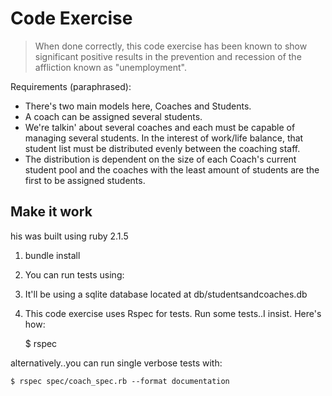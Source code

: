 # Code Exercise
> When done correctly, this code exercise has been known to
> show significant positive results in the prevention and
> recession of the affliction known as "unemployment".

Requirements (paraphrased):
* There's two main models here, Coaches and Students.
* A coach can be assigned several students.
* We're talkin' about several coaches and each must be capable of managing
  several students. In the interest of work/life balance, that student list must
  be distributed evenly between the coaching staff.
* The distribution is dependent on the size of each Coach's current student pool
  and the coaches with the least amount of students are the first to be assigned
  students.


## Make it work
his was built using ruby 2.1.5
1.  bundle install  
2.  You can run tests using:
3.  It'll be using a sqlite database located at db/studentsandcoaches.db
4.  This code exercise uses Rspec for tests. Run some tests..I insist.  Here's how:


      $ rspec

alternatively..you can run single verbose tests with:

    $ rspec spec/coach_spec.rb --format documentation
